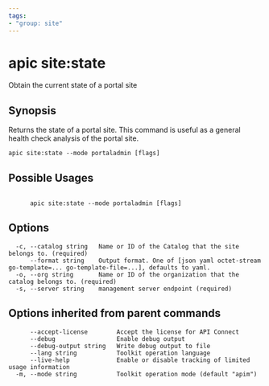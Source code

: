 ```yaml
---
tags:
- "group: site"
---
```

# apic site:state

Obtain the current state of a portal site

## Synopsis

Returns the state of a portal site. This command is useful as a general health check analysis of the portal site.

```
apic site:state --mode portaladmin [flags]
```

## Possible Usages

```

      apic site:state --mode portaladmin [flags]

```

## Options

```
  -c, --catalog string   Name or ID of the Catalog that the site belongs to. (required)
      --format string    Output format. One of [json yaml octet-stream go-template=... go-template-file=...], defaults to yaml.
  -o, --org string       Name or ID of the organization that the catalog belongs to. (required)
  -s, --server string    management server endpoint (required)
```

## Options inherited from parent commands

```
      --accept-license        Accept the license for API Connect
      --debug                 Enable debug output
      --debug-output string   Write debug output to file
      --lang string           Toolkit operation language
      --live-help             Enable or disable tracking of limited usage information
  -m, --mode string           Toolkit operation mode (default "apim")
```
